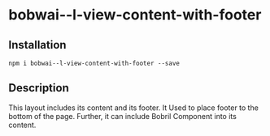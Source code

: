 # bobwai--l-view-content-with-footer

## Installation

    npm i bobwai--l-view-content-with-footer --save

## Description

This layout includes its content and its footer.
It Used to place footer to the bottom of the page.
Further, it can include Bobril Component into its content.